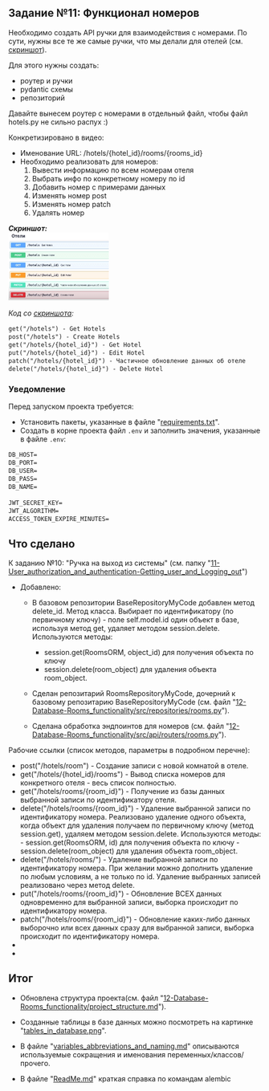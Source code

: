 ## Задание №11: Функционал номеров
Необходимо создать API ручки для взаимодействия с номерами. По сути, 
нужны все те же самые ручки, что мы делали для отелей (см. [скриншот](https://github.com/shilyas-ru/FastAPI_AS/blob/main/12-Database-Rooms_functionality/Screenshot_at_Aug_29_01-19-03.png)).

Для этого нужны создать:
- роутер и ручки
- pydantic схемы
- репозиторий

Давайте вынесем роутер с номерами в отдельный файл, чтобы 
файл hotels.py не сильно распух :)

Конкретизировано в видео:
- Именование URL: /hotels/{hotel_id}/rooms/{rooms_id}
- Необходимо реализовать для номеров:
    1. Вывести информацию по всем номерам отеля
    2. Выбрать инфо по конкретному номеру по id
    3. Добавить номер с примерами данных
    4. Изменять номер post
    5. Изменять номер patch
    6. Удалять номер


***Скриншот:***<br>
<img src="https://github.com/shilyas-ru/FastAPI_AS/blob/main/12-Database-Rooms_functionality/Screenshot_at_Aug_29_01-19-03.png" alt="скриншот" height="135">


*Код со [скриншота](https://github.com/shilyas-ru/FastAPI_AS/blob/main/12-Database-Rooms_functionality/Screenshot_at_Aug_29_01-19-03.png):*
```
get("/hotels") - Get Hotels
post("/hotels") - Create Hotels
get("/hotels/{hotel_id}") - Get Hotel
put("/hotels/{hotel_id}") - Edit Hotel
patch("/hotels/{hotel_id}") - Частичное обновление данных об отеле
delete("/hotels/{hotel_id}") - Delete Hotel
```



### Уведомление
Перед запуском проекта требуется:
- Установить пакеты, указанные в файле "[requirements.txt](https://github.com/shilyas-ru/FastAPI_AS/tree/main/12-Database-Rooms_functionality/requirements.txt)".
- Создать в корне проекта файл `.env` и заполнить значения, указанные в файле `.env`:
```
DB_HOST=
DB_PORT=
DB_USER=
DB_PASS=
DB_NAME=

JWT_SECRET_KEY=
JWT_ALGORITHM=
ACCESS_TOKEN_EXPIRE_MINUTES=
```



## Что сделано

К заданию №10: "Ручка на выход из системы" (см. папку "[11-User_authorization_and_authentication-Getting_user_and_Logging_out](https://github.com/shilyas-ru/FastAPI_AS/tree/main/11-User_authorization_and_authentication-Getting_user_and_Logging_out)")

- Добавлено:
    - В базовом репозитории BaseRepositoryMyCode добавлен метод delete_id. Метод класса. Выбирает по идентификатору 
      (по первичному ключу) - поле self.model.id один объект в базе, используя метод get, удаляет методом session.delete.
      Используются методы:
        - session.get(RoomsORM, object_id) для получения объекта по ключу
        - session.delete(room_object) для удаления объекта room_object.
        
    - Сделан репозитарий RoomsRepositoryMyCode, дочерний к базовому репозитарию BaseRepositoryMyCode (см. файл "[12-Database-Rooms_functionality/src/repositories/rooms.py](https://github.com/shilyas-ru/FastAPI_AS/tree/main/12-Database-Rooms_functionality/src/repositories/rooms.py)").

    - Сделана обработка эндпоинтов для номеров (см. файл "[12-Database-Rooms_functionality/src/api/routers/rooms.py](https://github.com/shilyas-ru/FastAPI_AS/tree/main/12-Database-Rooms_functionality/src/api/routers/rooms.py)").


Рабочие ссылки (список методов, параметры в подробном перечне):
- post("/hotels/room") - Создание записи с новой комнатой в отеле.
- get("/hotels/{hotel_id}/rooms") - Вывод списка номеров для конкретного 
        отеля - весь список полностью.
- get("/hotels/rooms/{room_id}") - Получение из базы данных выбранной 
        записи по идентификатору отеля.
- delete("/hotels/rooms/{room_id}") - Удаление выбранной записи по 
        идентификатору номера.
        Реализовано удаление одного объекта, когда объект для удаления получаем 
        по первичному ключу (метод session.get), удаляем методом session.delete.
        Используются методы:
        - session.get(RoomsORM, id) для получения объекта по ключу
        - session.delete(room_object) для удаления объекта room_object.
- delete("/hotels/rooms/") - Удаление выбранной записи по 
        идентификатору номера.
        При желании можно дополнить удаление по любым условиям, а не только по id.
        Удаление выбранных записей реализовано через метод delete.
- put("/hotels/rooms/{room_id}") - Обновление ВСЕХ данных одновременно 
        для выбранной записи, выборка происходит по идентификатору номера.
- patch("/hotels/rooms/{room_id}") - Обновление каких-либо данных выборочно 
        или всех данных сразу для выбранной записи, выборка происходит по 
        идентификатору номера.
- 
- 


## Итог

- Обновлена структура проекта(см. файл "[12-Database-Rooms_functionality/project_structure.md](https://github.com/shilyas-ru/FastAPI_AS/tree/main/12-Database-Rooms_functionality/project_structure.md)").

- Созданные таблицы в базе данных можно посмотреть на картинке "[tables_in_database.png](https://github.com/shilyas-ru/FastAPI_AS/blob/main/12-Database-Rooms_functionality/tables_in_database.png)".

- В файле "[variables_abbreviations_and_naming.md](https://github.com/shilyas-ru/FastAPI_AS/blob/main/12-Database-Rooms_functionality/src/models/variables_abbreviations_and_naming.md)" описываются используемые сокращения и именования переменных/классов/прочего.

- В файле "[ReadMe.md](https://github.com/shilyas-ru/FastAPI_AS/blob/main/12-Database-Rooms_functionality/src/models/ReadMe.md)" краткая справка по командам alembic
